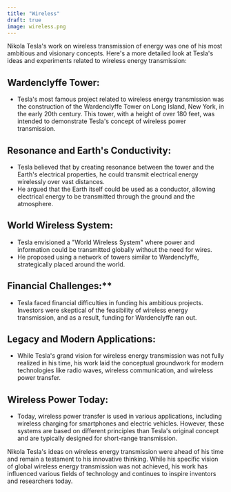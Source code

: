 ```yaml
---
title: "Wireless"
draft: true
image: wireless.png
---
```


Nikola Tesla's work on wireless transmission of energy was one of his most ambitious and visionary concepts. Here's a more detailed look at Tesla's ideas and experiments related to wireless energy transmission:

## Wardenclyffe Tower:
   - Tesla's most famous project related to wireless energy transmission was the construction of the Wardenclyffe Tower on Long Island, New York, in the early 20th century. This tower, with a height of over 180 feet, was intended to demonstrate Tesla's concept of wireless power transmission.

## Resonance and Earth's Conductivity:
   - Tesla believed that by creating resonance between the tower and the Earth's electrical properties, he could transmit electrical energy wirelessly over vast distances.
   - He argued that the Earth itself could be used as a conductor, allowing electrical energy to be transmitted through the ground and the atmosphere.

## World Wireless System:
   - Tesla envisioned a "World Wireless System" where power and information could be transmitted globally without the need for wires.
   - He proposed using a network of towers similar to Wardenclyffe, strategically placed around the world.

## Financial Challenges:**
   - Tesla faced financial difficulties in funding his ambitious projects. Investors were skeptical of the feasibility of wireless energy transmission, and as a result, funding for Wardenclyffe ran out.

## Legacy and Modern Applications:
   - While Tesla's grand vision for wireless energy transmission was not fully realized in his time, his work laid the conceptual groundwork for modern technologies like radio waves, wireless communication, and wireless power transfer.

## Wireless Power Today:
   - Today, wireless power transfer is used in various applications, including wireless charging for smartphones and electric vehicles. However, these systems are based on different principles than Tesla's original concept and are typically designed for short-range transmission.

Nikola Tesla's ideas on wireless energy transmission were ahead of his time and remain a testament to his innovative thinking. While his specific vision of global wireless energy transmission was not achieved, his work has influenced various fields of technology and continues to inspire inventors and researchers today.
